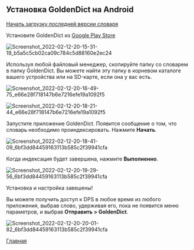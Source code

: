 ## Установка GoldenDict на Android

[Начать загрузку последней версии словаря](https://github.com/sasanarakkha/study-tools/releases/latest/download/ru-pali-dict.zip)

Установите GoldenDict из [Google Play Store](https://play.google.com/store/apps/details?id=mobi.goldendict.android.free)

![Screenshot_2022-02-12-20-15-31-19_b5a5c5cb02ca09c784c5d88160e2ec24](https://user-images.githubusercontent.com/39419221/153716231-c05e12be-1d57-4e12-a9a6-c866c4e3f54a.jpg)

Используя любой файловый менеджер, скопируйте папку со словарем в папку GoldenDict. Вы можете найти эту папку в корневом каталоге вашего устройства или на SD-карте, если она у вас есть.

![Screenshot_2022-02-12-20-16-49-75_e66e28f718147b6e7216efe19a1092f5](https://user-images.githubusercontent.com/39419221/153716280-b3cac6fb-9087-4e93-b360-b658b2ffa2d0.jpg)

![Screenshot_2022-02-12-20-18-21-44_e66e28f718147b6e7216efe19a1092f5](https://user-images.githubusercontent.com/39419221/153716285-45cc1748-8ae9-4d17-8ed7-bda58cc4f3ff.jpg)

Запустите приложение GoldenDict.
Появится сообщение о том, что словарь необходимо проиндексировать. Нажмите **Начать**.

![Screenshot_2022-02-12-20-18-41-09_6bf3dd84459163113b585c2f39941cfa](https://user-images.githubusercontent.com/39419221/153716311-ce0290a3-d393-4152-8a1e-aecd039e42f0.jpg)

Когда индексация будет завершена, нажмите **Выполненно**.

![Screenshot_2022-02-12-20-19-29-56_6bf3dd84459163113b585c2f39941cfa](https://user-images.githubusercontent.com/39419221/153716324-2b8f690c-0ebe-43b7-81ca-f39c18adae1c.jpg)

Установка и настройка завешены!

Вы можете получить доступ к DPS в любое время из любого приложения, выбрав слово, удерживая его, пока не появится меню параметров, и выбрав **Отправить > GoldenDict**.

![Screenshot_2022-02-12-20-20-01-82_6bf3dd84459163113b585c2f39941cfa](https://user-images.githubusercontent.com/39419221/153716343-13cc1590-9bf4-46ed-8d57-7419b66e1b2f.jpg)

[Главная](https://devamitta.github.io/pali/pali_dict.html)

